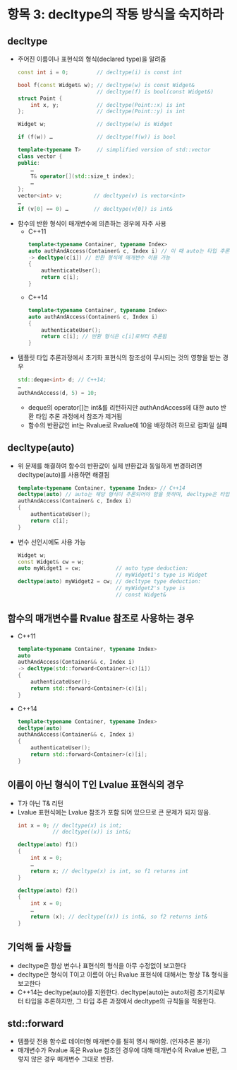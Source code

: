 # 항목 3: decltype의 작동 방식을 숙지하라

## decltype
* 주어진 이름이나 표현식의 형식(declared type)을 알려줌
    ``` cpp
    const int i = 0;         // decltype(i) is const int
    
    bool f(const Widget& w); // decltype(w) is const Widget&
                             // decltype(f) is bool(const Widget&)
    struct Point {
        int x, y;            // decltype(Point::x) is int
    };                       // decltype(Point::y) is int
    
    Widget w;                // decltype(w) is Widget
    
    if (f(w)) …              // decltype(f(w)) is bool
    
    template<typename T>     // simplified version of std::vector
    class vector {
    public:
        …
        T& operator[](std::size_t index);
        …
    };
    vector<int> v;          // decltype(v) is vector<int>
    …
    if (v[0] == 0) …        // decltype(v[0]) is int&
    ```
* 함수의 반환 형식이 매개변수에 의존하는 경우에 자주 사용
    * C++11
        ``` cpp
        template<typename Container, typename Index>
        auto authAndAccess(Container& c, Index i) // 이 때 auto는 타입 추론과 관련 없음, 함수의 반환 형식을 매개 변수 목록 다음에 선언하겠다는 뜻
        -> decltype(c[i]) // 반환 형식에 매개변수 이용 가능
        {
            authenticateUser();
            return c[i];
        }
        ```
    * C++14
        ``` cpp
        template<typename Container, typename Index>
        auto authAndAccess(Container& c, Index i)
        {
            authenticateUser();
            return c[i]; // 반환 형식은 c[i]로부터 추론됨
        }
        ```
* 템플릿 타입 추론과정에서 초기화 표현식의 참조성이 무시되는 것의 영향을 받는 경우
    ``` cpp
    std::deque<int> d; // C++14;
    …
    authAndAccess(d, 5) = 10;
    ```
    - deque의 operator[]는 int&를 리턴하지만 authAndAccess에 대한 auto 반환 타입 추론 과정에서 참조가 제거됨
    - 함수의 반환값인 int는 Rvalue로 Rvalue에 10을 배정하려 하므로 컴파일 실패

## decltype(auto)
* 위 문제를 해결하여 함수의 반환값이 실제 반환값과 동일하게 변경하려면 decltype(auto)를 사용하면 해결됨
    ``` cpp
    template<typename Container, typename Index> // C++14
    decltype(auto) // auto는 해당 형식이 추론되어야 함을 뜻하며, decltype은 타입 추론 과정에서 decltype 타입 추론 규칙들이 적용 되어야함을 뜻함
    authAndAccess(Container& c, Index i)
    { 
        authenticateUser();
        return c[i];
    }
    ```
* 변수 선언시에도 사용 가능
    ``` cpp
    Widget w;
    const Widget& cw = w;
    auto myWidget1 = cw;           // auto type deduction:
                                   // myWidget1's type is Widget
    decltype(auto) myWidget2 = cw; // decltype type deduction:
                                   // myWidget2's type is
                                   // const Widget&
    ```
## 함수의 매개변수를 Rvalue 참조로 사용하는 경우
* C++11
    ``` cpp
    template<typename Container, typename Index>
    auto
    authAndAccess(Container&& c, Index i)
    -> decltype(std::forward<Container>(c)[i])
    {
        authenticateUser();
        return std::forward<Container>(c)[i];
    }
    ```
* C++14
    ``` cpp
    template<typename Container, typename Index>
    decltype(auto)
    authAndAccess(Container&& c, Index i)
    {
        authenticateUser();
        return std::forward<Container>(c)[i];
    }
    ```
## 이름이 아닌 형식이 T인 Lvalue 표현식의 경우
* T가 아닌 T& 리턴
* Lvalue 표현식에는 Lvalue 참조가 포함 되어 있으므로 큰 문제가 되지 않음.
    ```cpp
    int x = 0; // decltype(x) is int;
               // decltype((x)) is int&;

    decltype(auto) f1()
    {
        int x = 0;
        …
        return x; // decltype(x) is int, so f1 returns int
    }

    decltype(auto) f2()
    {
        int x = 0;
        …
        return (x); // decltype((x)) is int&, so f2 returns int&
    }
    ```

## 기억해 둘 사항들
* decltype은 항상 변수나 표현식의 형식을 아무 수정없이 보고한다
* decltype은 형식이 T이고 이름이 아닌 Rvalue 표현식에 대해서는 항상 T& 형식을 보고한다
* C++14는 decltype(auto)를 지원한다. decltype(auto)는 auto처럼 초기치로부터 타입을 추론하지만, 그 타입 추론 과정에서 decltype의 규칙들을 적용한다.

## std::forward
* 템플릿 전용 함수로 데이터형 매개변수를 필히 명시 해야함. (인자추론 불가)
* 매개변수가 Rvalue 혹은 Rvalue 참조인 경우에 대해 매개변수의 Rvalue 반환, 그렇지 않은 경우 매개변수 그대로 반환.